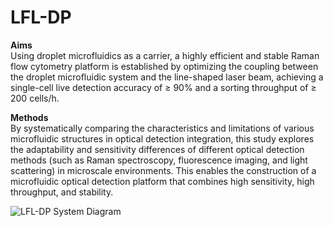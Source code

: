 # LFL-DP

**Aims**  
Using droplet microfluidics as a carrier, a highly efficient and stable Raman flow cytometry platform is established by optimizing the coupling between the droplet microfluidic system and the line-shaped laser beam, achieving a single-cell live detection accuracy of ≥ 90% and a sorting throughput of ≥ 200 cells/h.  

**Methods**  
By systematically comparing the characteristics and limitations of various microfluidic structures in optical detection integration, this study explores the adaptability and sensitivity differences of different optical detection methods (such as Raman spectroscopy, fluorescence imaging, and light scattering) in microscale environments. This enables the construction of a microfluidic optical detection platform that combines high sensitivity, high throughput, and stability.

![LFL-DP System Diagram](LFL-DP.png)
